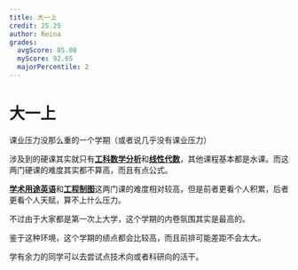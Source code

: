 ```yaml
---
title: 大一上
credit: 25.25
author: Reina
grades:
  avgScore: 85.08
  myScore: 92.65
  majorPercentile: 2
---
```


# 大一上

课业压力没那么重的一个学期（或者说几乎没有课业压力）

涉及到的硬课其实就只有[**工科数学分析**](./工科数学分析I/)和[**线性代数**](./线性代数B/)，其他课程基本都是水课。而这两门硬课的难度其实都不算高，而且有点公式。

[**学术用途英语**](./学术用途英语一级/)和[**工程制图**](./工程制图C/)这两门课的难度相对较高，但是前者更看个人积累，后者更看个人天赋，算不上什么压力。

不过由于大家都是第一次上大学，这个学期的内卷氛围其实是最高的。

鉴于这种环境，这个学期的绩点都会比较高，而且前排可能差距不会太大。

学有余力的同学可以去尝试点技术向或者科研向的活干。


